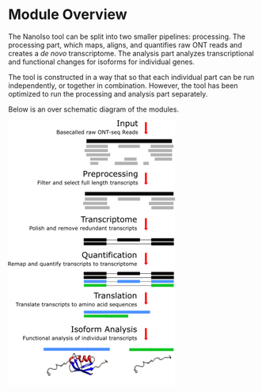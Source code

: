 # Module Overview

The NanoIso tool can be split into two smaller pipelines: processing. The processing part, which maps, aligns, and quantifies raw ONT reads and creates a *de novo* transcriptome. The analysis part analyzes transcriptional and functional changes for isoforms for individual genes.

The tool is constructed in a way that so that each individual part can be run independently, or together in combination. However, the tool has been optimized to run the processing and analysis part separately.

Below is an over schematic diagram of the modules.

![Pipeline](images/PipelineV2.png "Title")
